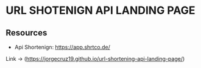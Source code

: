 # URL SHOTENIGN API LANDING PAGE

## Resources

- Api Shortenign:
  https://app.shrtco.de/

Link -> (https://jorgecruz19.github.io/url-shortening-api-landing-page/)
